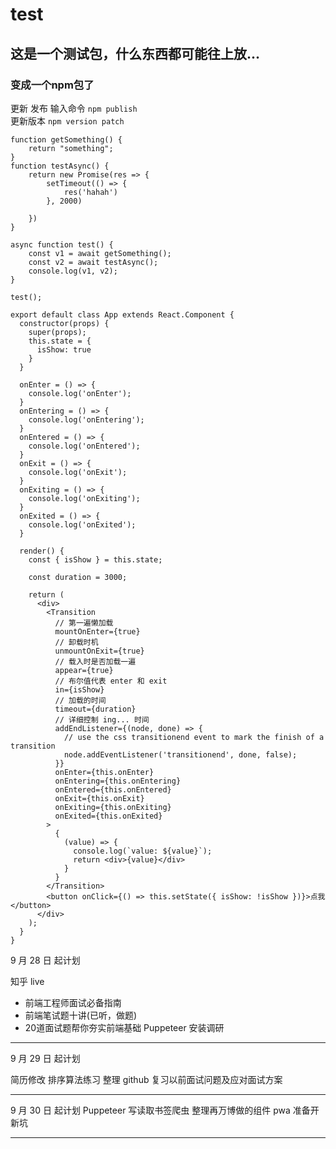 # test
## 这是一个测试包，什么东西都可能往上放...
### 变成一个npm包了  
更新  发布  输入命令 `npm publish` <br>
更新版本  `npm version patch`

```
function getSomething() {
    return "something";
}
function testAsync() {
    return new Promise(res => {
		setTimeout(() => {
			res('hahah')
		}, 2000)
		
	})
}

async function test() {
    const v1 = await getSomething();
    const v2 = await testAsync();
    console.log(v1, v2);
}

test();
```  
```
export default class App extends React.Component {
  constructor(props) {
    super(props);
    this.state = {
      isShow: true
    }
  }

  onEnter = () => {
    console.log('onEnter');
  }
  onEntering = () => {
    console.log('onEntering');
  }
  onEntered = () => {
    console.log('onEntered');
  }
  onExit = () => {
    console.log('onExit');
  }
  onExiting = () => {
    console.log('onExiting');
  }
  onExited = () => {
    console.log('onExited');
  }

  render() {
    const { isShow } = this.state;

    const duration = 3000;

    return (
      <div>
        <Transition
          // 第一遍懒加载
          mountOnEnter={true}
          // 卸载时机
          unmountOnExit={true}
          // 载入时是否加载一遍
          appear={true}
          // 布尔值代表 enter 和 exit
          in={isShow} 
          // 加载的时间
          timeout={duration}
          // 详细控制 ing... 时间
          addEndListener={(node, done) => {
            // use the css transitionend event to mark the finish of a transition
            node.addEventListener('transitionend', done, false);
          }}
          onEnter={this.onEnter}
          onEntering={this.onEntering}
          onEntered={this.onEntered}
          onExit={this.onExit}
          onExiting={this.onExiting}
          onExited={this.onExited}
        >
          {
            (value) => {
              console.log(`value: ${value}`);
              return <div>{value}</div>
            }
          }
        </Transition>
        <button onClick={() => this.setState({ isShow: !isShow })}>点我</button>
      </div>
    );
  }
}
```


9 月 28 日 起计划

知乎 live 
- 前端工程师面试必备指南
- 前端笔试题十讲(已听，做题)
- 20道面试题帮你夯实前端基础
Puppeteer 安装调研
*****

9 月 29 日 起计划

简历修改
排序算法练习
整理 github 
复习以前面试问题及应对面试方案
****

9 月 30 日 起计划
Puppeteer 写读取书签爬虫
整理再万博做的组件
pwa 准备开新坑
****
